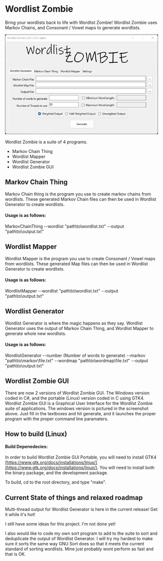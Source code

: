 # Wordlist Zombie
 Bring your wordlists back to life with Wordlist Zombie! Wordlist Zombie uses Markov Chains, and Consonant / Vowel maps to generate wordlists.

![Wordlist Zombie GUI](WordlistZombieScreenshot.png?raw=true)

Wordlist Zombie is a suite of 4 programs.

* Markov Chain Thing
* Wordlist Mapper
* Wordlist Generator
* Wordlist Zombie GUI

## Markov Chain Thing

Markov Chain thing is the program you use to create markov chains from wordlists.  These generated Markov Chain files can then be used in Wordlist Generator to create wordlists.

#### Usage is as follows:

MarkovChainThing --wordlist "path\to\wordlist.txt" --output "path\to\output.txt"

## Wordlist Mapper

Wordlist Mapper is the program you use to create Consonant / Vowel maps from wordlists.  These generated Map files can then be used in Wordlist Generator to create wordlists.

#### Usage is as follows:

WordlistMapper --wordlist "path\to\wordlist.txt" --output "path\to\output.txt"

## Wordlist Generator

Wordlist Generator is where the magic happens as they say.  Wordlist Generator uses the output of Markov Chain Thing, and Wordlist Mapper to generate whole new wordlists.

#### Usage is as follows:

WordlistGenerator --number (Number of words to generate) --markov "path\to\markov\file.txt" --wordmap "path\to\wordmap\file.txt" --output "path\to\output.txt"

## Wordlist Zombie GUI

There are now 2 versions of Wordlist Zombie GUI.  The Windows version coded in C#, and the portable (Linux) version coded in C using GTK4.
Wordlist Zombie GUI is a Graphical User Interface for the Wordilst Zombie suite of applications.  The windows version is pictured in the screenshot above.  Just fill in the textboxes and hit generate, and it launches the proper program with the proper command line paramaters.

## How to build (Linux)

#### Build Depenedecies:

In order to build Wordlist Zombie GUI Portable, you will need to install GTK4 [https://www.gtk.org/docs/installations/linux/](https://www.gtk.org/docs/installations/linux/).  You will need to install both the binary package, and the development package.

To build, cd to the root directory, and type "make".

## Current State of things and relaxed roadmap

Multi-thread output for Wordlist Generator is here in the current release!  Get it while it's hot!

I still have some ideas for this project.  I'm not done yet!

I also would like to code my own sort program to add to the suite to sort and deduplicate the output of Wordlist Generator.  I will try my hardest to make sure it sorts the same way GNU Sort does so that it meets the current standard of sorting wordlists.  Mine just probably wont perform as fast and that is OK.
